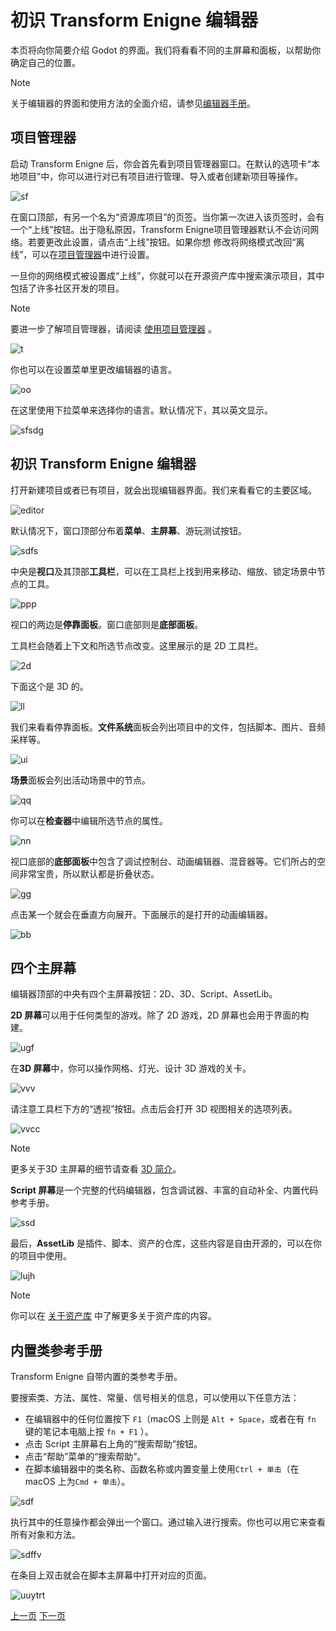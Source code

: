 # 初识 Transform Enigne 编辑器
本页将向你简要介绍 Godot 的界面。我们将看看不同的主屏幕和面板，以帮助你确定自己的位置。

>[!NOTE]
>关于编辑器的界面和使用方法的全面介绍，请参见[编辑器手册](www.bilibili.com)。

## 项目管理器
启动 Transform Enigne 后，你会首先看到项目管理器窗口。在默认的选项卡“本地项目”中，你可以进行对已有项目进行管理、导入或者创建新项目等操作。

![sf](https://docs.godotengine.org/zh-cn/4.x/_images/editor_intro_project_manager.webp)

在窗口顶部，有另一个名为“资源库项目”的页签。当你第一次进入该页签时，会有一个“上线”按钮。出于隐私原因，Transform Enigne项目管理器默认不会访问网络。若要更改此设置，请点击“上线”按钮。如果你想
修改将网络模式改回“离线”，可以在[项目管理器](www.bilibli.com)中进行设置。

一旦你的网络模式被设置成“上线”，你就可以在开源资产库中搜索演示项目，其中包括了许多社区开发的项目。

>[!NOTE]
>要进一步了解项目管理器，请阅读 [使用项目管理器](www.bilibil.com) 。

![t](https://docs.godotengine.org/zh-cn/4.x/_images/editor_intro_project_templates.webp)

你也可以在设置菜单里更改编辑器的语言。

![oo](https://docs.godotengine.org/zh-cn/4.x/_images/editor_intro_settings.webp)

在这里使用下拉菜单来选择你的语言。默认情况下，其以英文显示。

![sfsdg](https://docs.godotengine.org/zh-cn/4.x/_images/editor_intro_language.webp)

## 初识 Transform Enigne 编辑器
打开新建项目或者已有项目，就会出现编辑器界面。我们来看看它的主要区域。

![editor](https://docs.godotengine.org/zh-cn/4.x/_images/editor_intro_editor_empty.webp)

默认情况下，窗口顶部分布着**菜单**、**主屏幕**、游玩测试按钮。

![sdfs](https://docs.godotengine.org/zh-cn/4.x/_images/editor_intro_top_menus.webp)

中央是**视口**及其顶部**工具栏**，可以在工具栏上找到用来移动、缩放、锁定场景中节点的工具。

![ppp](https://docs.godotengine.org/zh-cn/4.x/_images/editor_intro_3d_viewport.webp)

视口的两边是**停靠面板**。窗口底部则是**底部面板**。

工具栏会随着上下文和所选节点改变。这里展示的是 2D 工具栏。

![2d](https://docs.godotengine.org/zh-cn/4.x/_images/editor_intro_toolbar_2d.webp)

下面这个是 3D 的。

![ll](https://docs.godotengine.org/zh-cn/4.x/_images/editor_intro_toolbar_3d.webp)

我们来看看停靠面板。**文件系统**面板会列出项目中的文件，包括脚本、图片、音频采样等。

![ui](https://docs.godotengine.org/zh-cn/4.x/_images/editor_intro_filesystem_dock.webp)

**场景**面板会列出活动场景中的节点。

![qq](https://docs.godotengine.org/zh-cn/4.x/_images/editor_intro_scene_dock.webp)

你可以在**检查器**中编辑所选节点的属性。

![nn](https://docs.godotengine.org/zh-cn/4.x/_images/editor_intro_inspector_dock.webp)

视口底部的**底部面板**中包含了调试控制台、动画编辑器、混音器等。它们所占的空间非常宝贵，所以默认都是折叠状态。

![gg](https://docs.godotengine.org/zh-cn/4.x/_images/editor_intro_bottom_panels.webp)

点击某一个就会在垂直方向展开。下面展示的是打开的动画编辑器。

![bb](https://docs.godotengine.org/zh-cn/4.x/_images/editor_intro_bottom_panel_animation.webp)

## 四个主屏幕
编辑器顶部的中央有四个主屏幕按钮：2D、3D、Script、AssetLib。

**2D 屏幕**可以用于任何类型的游戏。除了 2D 游戏，2D 屏幕也会用于界面的构建。

![ugf](https://docs.godotengine.org/zh-cn/4.x/_images/editor_intro_workspace_2d.webp)

在**3D 屏幕**中，你可以操作网格、灯光、设计 3D 游戏的关卡。

![vvv](https://docs.godotengine.org/zh-cn/4.x/_images/editor_intro_workspace_3d.webp)

请注意工具栏下方的“透视”按钮。点击后会打开 3D 视图相关的选项列表。

![vvcc](https://docs.godotengine.org/zh-cn/4.x/_images/editor_intro_3d_viewport_perspective.webp)

>[!NOTE]
>更多关于3D 主屏幕的细节请查看 [3D 简介](www.bilibili.com)。

**Script 屏幕**是一个完整的代码编辑器，包含调试器、丰富的自动补全、内置代码参考手册。

![ssd](https://docs.godotengine.org/zh-cn/4.x/_images/editor_intro_workspace_script.webp)

最后，**AssetLib** 是插件、脚本、资产的仓库，这些内容是自由开源的，可以在你的项目中使用。

![lujh](https://docs.godotengine.org/zh-cn/4.x/_images/editor_intro_workspace_assetlib.webp)

>[!NOTE]
>你可以在 [关于资产库](sfsfsfsf) 中了解更多关于资产库的内容。

## 内置类参考手册
Transform Enigne 自带内置的类参考手册。

要搜索类、方法、属性、常量、信号相关的信息，可以使用以下任意方法：
* 在编辑器中的任何位置按下 `F1`（macOS 上则是 `Alt + Space`，或者在有 `fn` 键的笔记本电脑上按 `fn + F1` ）。
* 点击 Script 主屏幕右上角的“搜索帮助”按钮。
* 点击“帮助”菜单的“搜索帮助”。
* 在脚本编辑器中的类名称、函数名称或内置变量上使用`Ctrl + 单击`（在 macOS 上为`Cmd + 单击`）。

![sdf](https://docs.godotengine.org/zh-cn/4.x/_images/editor_intro_search_help_button.webp)

执行其中的任意操作都会弹出一个窗口。通过输入进行搜索。你也可以用它来查看所有对象和方法。

![sdffv](https://docs.godotengine.org/zh-cn/4.x/_images/editor_intro_search_help.webp)

在条目上双击就会在脚本主屏幕中打开对应的页面。

![uuytrt](https://docs.godotengine.org/zh-cn/4.x/_images/editor_intro_help_class_animated_sprite.webp)

[上一页](./Transform-Engine关键概念概述.md)
[下一页](./学习新特性.md)
